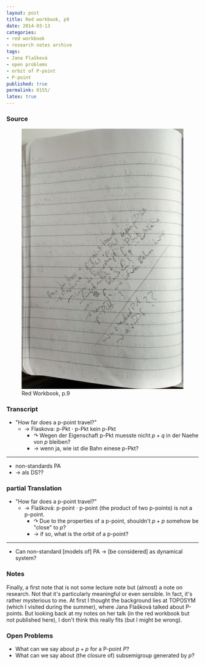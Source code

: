 ```yaml
---
layout: post
title: Red workbook, p9
date: 2014-03-13
categories:
- red workbook
- research notes archive
tags:
- Jana Flašková
- open problems
- orbit of P-point
- P-point
published: true
permalink: 0155/
latex: true
---
```


### Source

<figure>
  <a href="/assets/2014/red_workbook-p9.jpg">
    <img alt="red workbook, p9" src="/assets/2014/red_workbook-p9.jpg"/>
  </a>
  <figcaption>
    Red Workbook, p.9
  </figcaption>
</figure>

### Transcript

* "How far does a p-point travel?"
  * $\rightarrow$ Flaskova: p-Pkt ⋅ p-Pkt kein p-Pkt
    * $\curvearrowright$ Wegen der Eigenschaft p-Pkt muesste nicht $p+q$ in der Naehe von $p$ bleiben?
    * $\rightarrow$ wenn ja, wie ist die Bahn einese p-Pkt?

---
* non-standards PA
* $\rightarrow$ als DS??

### partial Translation

* "How far does a p-point travel?"
  * $\rightarrow$ Flašková: p-point ⋅ p-point (the product of two p-points) is not a p-point.
    * $\curvearrowright$ Due to the properties of a p-point, shouldn't $p+p$ somehow be "close" to $p$?
    * $\rightarrow$ if so, what is the orbit of a p-point?

---
* Can non-standard [models of] PA $\rightarrow$ [be considered] as dynamical system?

### Notes

Finally, a first note that is not some lecture note but (almost) a note on research. Not that it's particularly meaningful or even sensible. In fact, it's rather mysterious to me. At first I thought the background lies at TOPOSYM (which I visited during the summer), where Jana Flašková talked about P-points. But looking back at my notes on her talk (in the red workbook but not published here), I don't think this really fits (but I might be wrong).

### Open Problems

* What can we say about $p+p$ for a P-point $P$?
* What can we say about (the closure of) subsemigroup generated by $p$?
